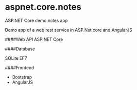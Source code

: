 # aspnet.core.notes
ASP.NET Core demo notes app

Demo app of a web rest service in ASP.Net core and AngularJS

####Web API 
ASP.NET Core

####Database

SQLite EF7

####Frontend

- Bootstrap
- AngularJS
